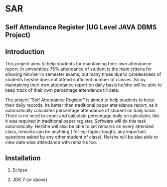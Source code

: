 # SAR
Self Attendance Register (UG Level JAVA DBMS Project)
--------------
Introduction
--------------
This project aims to help students for maintaining their own attendance report. In
universities 75% attendance of student is the main criteria for allowing him/her in
semester exams, but many times due to carelessness of students he/she does not attend
sufficient number of classes. So by maintaining their own attendance report on daily
basis he/she will be able to keep track of their own percentage attendance till date.

The project “Self Attendance Register” is aimed to help students to keep their daily
records. Its better than traditional paper attendance report, as it automatically
calculates percentage attendance of student on daily basis. There is no need to count
and calculate percentage daily on calculator, like it was required in traditional paper
register, Software will do this task automatically. He/She will also be able to set
remarks on every attended class, remarks can be anything ( for eg: topics taught, any
important questions asked by any other student of class). He/she will be also able to
view date wise attendance with remarks too.

Installation
------------------
1)  Eclipse

2)  JDK 7 (or above)
